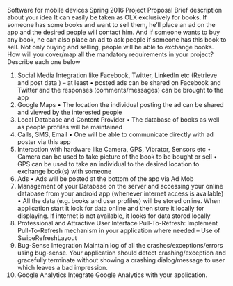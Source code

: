Software for mobile devices
Spring 2016
Project Proposal
Brief description about your idea
It can easily be taken as OLX exclusively for books. If someone has some books and want to sell them, he’ll place an ad on the app and the desired people will contact him. And if someone wants to buy any book, he can also place an ad to ask people if someone has this book to sell.
Not only buying and selling, people will be able to exchange books.
How will you cover/map all the mandatory requirements in your project? Describe each one below
1. Social Media Integration like Facebook, Twitter, LinkedIn etc (Retrieve and post data ) – at least
• posted ads can be shared on Facebook and Twitter and the responses (comments/messages) can be brought to the app
2. Google Maps
• The location the individual posting the ad can be shared and viewed by the interested people
3. Local Database and Content Provider
• The database of books as well as people profiles will be maintained
4. Calls, SMS, Email
• One will be able to communicate directly with ad poster via this app
5. Interaction with hardware like Camera, GPS, Vibrator, Sensors etc
• Camera can be used to take picture of the book to be bought or sell
• GPS can be used to take an individual to the desired location to exchange book(s) with someone
6. Ads
• Ads will be posted at the bottom of the app via Ad Mob
7. Management of your Database on the server and accessing your online database from your android app (whenever internet access is available)
• All the data (e.g. books and user profiles) will be stored online. When application start it look for data online and then store it locally for displaying. If internet is not available, it looks for data stored locally
8. Professional and Attractive User Interface
Pull-To-Refresh: Implement Pull-To-Refresh mechanism in your application where needed – Use of SwipeRefreshLayout
9. Bug-Sense Integration Maintain log of all the crashes/exceptions/errors using bug-sense.
Your application should detect crashing/exception and gracefully terminate without showing a crashing dialog/message to user which leaves a bad impression.
10. Google Analytics Integrate Google Analytics with your application.